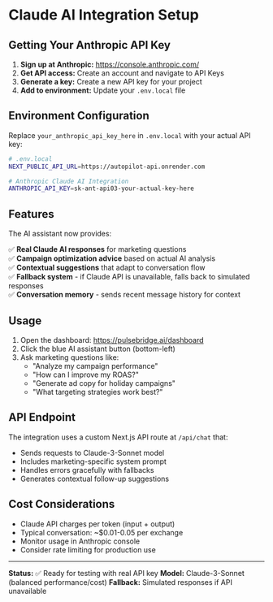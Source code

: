 # Claude AI Integration Setup

## Getting Your Anthropic API Key

1. **Sign up at Anthropic:** https://console.anthropic.com/
2. **Get API access:** Create an account and navigate to API Keys
3. **Generate a key:** Create a new API key for your project
4. **Add to environment:** Update your `.env.local` file

## Environment Configuration

Replace `your_anthropic_api_key_here` in `.env.local` with your actual API key:

```bash
# .env.local
NEXT_PUBLIC_API_URL=https://autopilot-api.onrender.com

# Anthropic Claude AI Integration  
ANTHROPIC_API_KEY=sk-ant-api03-your-actual-key-here
```

## Features

The AI assistant now provides:

✅ **Real Claude AI responses** for marketing questions  
✅ **Campaign optimization advice** based on actual AI analysis  
✅ **Contextual suggestions** that adapt to conversation flow  
✅ **Fallback system** - if Claude API is unavailable, falls back to simulated responses  
✅ **Conversation memory** - sends recent message history for context  

## Usage

1. Open the dashboard: https://pulsebridge.ai/dashboard
2. Click the blue AI assistant button (bottom-left)
3. Ask marketing questions like:
   - "Analyze my campaign performance"
   - "How can I improve my ROAS?"
   - "Generate ad copy for holiday campaigns"
   - "What targeting strategies work best?"

## API Endpoint

The integration uses a custom Next.js API route at `/api/chat` that:
- Sends requests to Claude-3-Sonnet model
- Includes marketing-specific system prompt
- Handles errors gracefully with fallbacks
- Generates contextual follow-up suggestions

## Cost Considerations

- Claude API charges per token (input + output)
- Typical conversation: ~$0.01-0.05 per exchange
- Monitor usage in Anthropic console
- Consider rate limiting for production use

---

**Status:** ✅ Ready for testing with real API key
**Model:** Claude-3-Sonnet (balanced performance/cost)
**Fallback:** Simulated responses if API unavailable